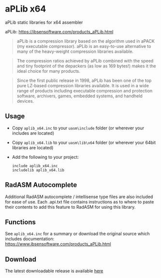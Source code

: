 # aPLib x64

aPLib static libraries for x64 assembler 

aPLib: https://ibsensoftware.com/products_aPLib.html

> aPLib is a compression library based on the algorithm used in aPACK (my  executable compressor). aPLib is an easy-to-use alternative to many of the heavy-weight compression libraries available.

> The compression ratios achieved by aPLib combined with the speed and tiny footprint of the depackers (as low as 169 bytes!) makes it the ideal choice
> for many products.

> Since the first public release in 1998, aPLib has been one of the top pure LZ-based compression libraries available. It is used in a wide range of products including executable compression and protection software, archivers, games, embedded systems, and handheld devices.

## Usage

* Copy `aplib_x64.inc` to your `uasm\include` folder (or wherever your includes are located)

* Copy `aplib_x64.lib` to your `uasm\lib\x64` folder (or wherever your 64bit libraries are located)

* Add the following to your project:
  
  ```assembly
  include aplib_x64.inc
  includelib aplib_x64.lib
  ```

## RadASM Autocomplete

Additional RadASM autocomplete / intellisense type files are also included for ease of use. Each .api.txt file contains instructions as to where to paste their contents to add this feature to RadASM for using this library.

## Functions

See `aplib_x64.inc` for a summary or download the original source which includes documentation: https://www.ibsensoftware.com/products_aPLib.html

## Download

The latest downloadable release is available [here](https://github.com/mrfearless/libraries/blob/master/releases/aplib_x64.zip?raw=true)
